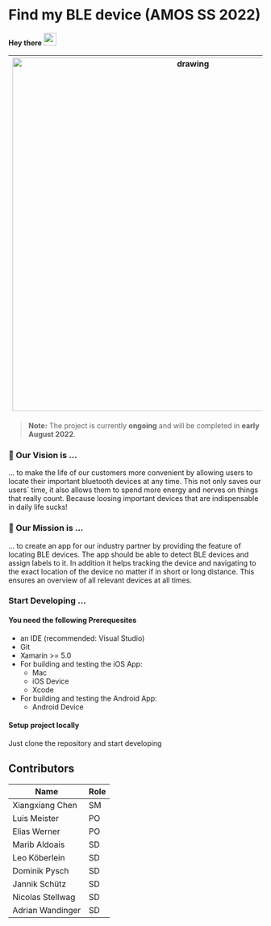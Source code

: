 # Find my BLE device (AMOS SS 2022)

**Hey there** <img src="https://media.giphy.com/media/hvRJCLFzcasrR4ia7z/giphy.gif" width="25px">  

|<img src="https://user-images.githubusercontent.com/74047429/171005686-fb91e334-124e-4226-aa10-cde2307d6078.png" alt="drawing" width="700"/>| We are a group of motivated students who want to create **open source software** by applying agile methods. We are enrolled at FAU Erlangen-Nuremberg in Germany 🇩🇪 and study computer science or business informatics 👨🏼‍💻👩🏻‍💻. As part of the lecture, we cooperate with an **industry partner** to receive **real business requirements** that we implement into **`CODE`**.   |
|--|--|

> **Note:** The project is currently **ongoing** and will be completed in **early August 2022**. 




### 💭 Our Vision is ...
... to make the life of our customers more convenient by allowing users to locate their important bluetooth devices at any time. This not only saves our users´ time, it also allows them to spend more energy and nerves on things that really count. Because loosing important devices that are indispensable in daily life sucks!

### 🎯 Our Mission is ...
... to create an app for our industry partner by providing the feature of locating BLE devices. The app should be able to detect BLE devices and assign labels to it. In addition it helps tracking the device and navigating to the exact location of the device no matter if in short or long distance. This ensures an overview of all relevant devices at all times. 

### Start Developing ...
#### You need the following Prerequesites
- an IDE (recommended: Visual Studio)
- Git
- Xamarin >= 5.0
- For building and testing the iOS App:
  - Mac
  - iOS Device
  - Xcode
- For building and testing the Android App:
  - Android Device

#### Setup project locally
Just clone the repository and start developing


## Contributors
|Name|Role  |
|--|--|
|Xiangxiang Chen  |SM  |
|Luis Meister  |PO  |
|Elias Werner  |PO  |
|Marib Aldoais  |SD  |
|Leo Köberlein  |SD  |
|Dominik Pysch  |SD  |
|Jannik Schütz  |SD  |
|Nicolas Stellwag  |SD  |
|Adrian Wandinger  |SD  |





























